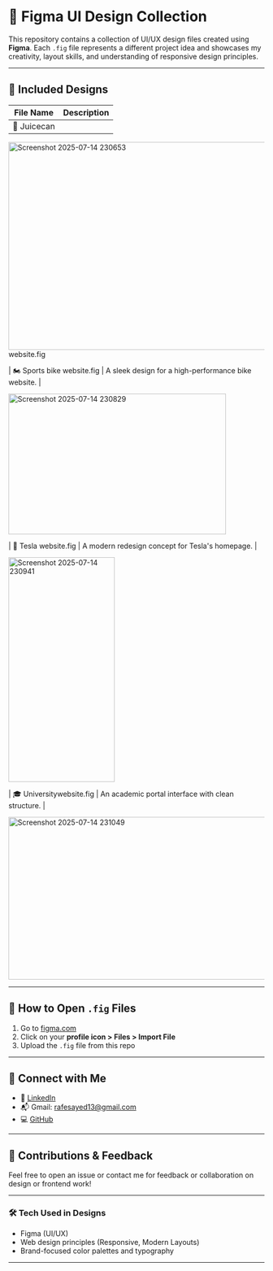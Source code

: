 # 🎨 Figma UI Design Collection

This repository contains a collection of UI/UX design files created using **Figma**. Each `.fig` file represents a different project idea and showcases my creativity, layout skills, and understanding of responsive design principles.

---

## 📁 Included Designs

| File Name                 | Description                             |
|--------------------------|-----------------------------------------|
| 🧃 Juicecan
<img width="634" height="409" alt="Screenshot 2025-07-14 230653" src="https://github.com/user-attachments/assets/d44f4af2-4e37-4f2d-86b8-5520e84f99ff" />
website.fig    

| 🏍️ Sports bike website.fig | A sleek design for a high-performance bike website. |


<img width="428" height="277" alt="Screenshot 2025-07-14 230829" src="https://github.com/user-attachments/assets/db4676c8-ce03-451e-9898-b74083487a06" />


| 🚗 Tesla website.fig       | A modern redesign concept for Tesla's homepage. |


<img width="209" height="442" alt="Screenshot 2025-07-14 230941" src="https://github.com/user-attachments/assets/b8f45066-d37a-4a03-af2a-0089207ea397" />


| 🎓 Universitywebsite.fig  | An academic portal interface with clean structure. |

<img width="523" height="320" alt="Screenshot 2025-07-14 231049" src="https://github.com/user-attachments/assets/7b0cf4f0-a674-4951-af98-7ea5ef10c47e" />

---

## 📌 How to Open `.fig` Files

1. Go to [figma.com](https://www.figma.com/)
2. Click on your **profile icon > Files > Import File**
3. Upload the `.fig` file from this repo

---

## 🔗 Connect with Me

- 💼 [LinkedIn](https://www.linkedin.com/in/sayed-rafi-39361b226)
- 📬 Gmail: [rafesayed13@gmail.com](mailto:rafesayed13@gmail.com)
- 💻 [GitHub](https://github.com/Rafisayed13)

---

## 📣 Contributions & Feedback

Feel free to open an issue or contact me for feedback or collaboration on design or frontend work!

---

### 🛠 Tech Used in Designs

- Figma (UI/UX)
- Web design principles (Responsive, Modern Layouts)
- Brand-focused color palettes and typography

---




